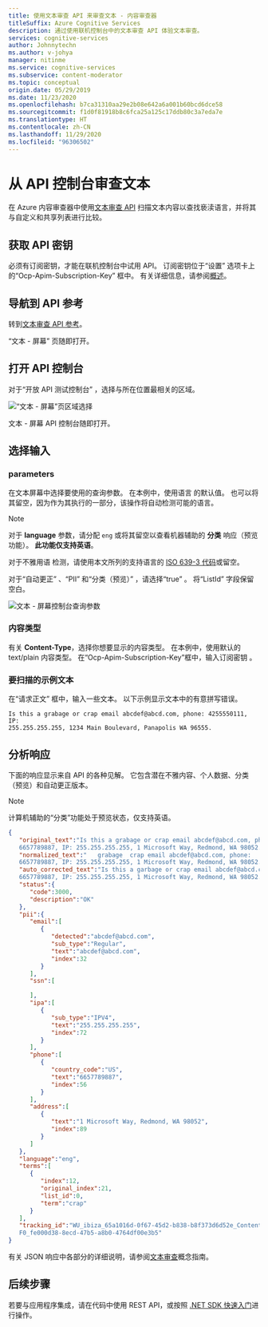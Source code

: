 ```yaml
---
title: 使用文本审查 API 来审查文本 - 内容审查器
titleSuffix: Azure Cognitive Services
description: 通过使用联机控制台中的文本审查 API 体验文本审查。
services: cognitive-services
author: Johnnytechn
ms.author: v-johya
manager: nitinme
ms.service: cognitive-services
ms.subservice: content-moderator
ms.topic: conceptual
origin.date: 05/29/2019
ms.date: 11/23/2020
ms.openlocfilehash: b7ca31310aa29e2b08e642a6a001b60bcd6dce58
ms.sourcegitcommit: f1d0f81918b8c6fca25a125c17ddb80c3a7eda7e
ms.translationtype: HT
ms.contentlocale: zh-CN
ms.lasthandoff: 11/29/2020
ms.locfileid: "96306502"
---
```

# <a name="moderate-text-from-the-api-console"></a>从 API 控制台审查文本

在 Azure 内容审查器中使用[文本审查 API](https://dev.cognitive.azure.cn/docs/services/57cf753a3f9b070c105bd2c1/operations/57cf753a3f9b070868a1f66f) 扫描文本内容以查找亵渎语言，并将其与自定义和共享列表进行比较。

## <a name="get-your-api-key"></a>获取 API 密钥

必须有订阅密钥，才能在联机控制台中试用 API。 订阅密钥位于“设置”  选项卡上的“Ocp-Apim-Subscription-Key”  框中。 有关详细信息，请参阅[概述](overview.md)。

## <a name="navigate-to-the-api-reference"></a>导航到 API 参考

转到[文本审查 API 参考](https://dev.cognitive.azure.cn/docs/services/57cf753a3f9b070c105bd2c1/operations/57cf753a3f9b070868a1f66f)。 

  “文本 - 屏幕”  页随即打开。

## <a name="open-the-api-console"></a>打开 API 控制台

对于“开放 API 测试控制台”  ，选择与所在位置最相关的区域。 

  ![“文本 - 屏幕”页区域选择](images/test-drive-region.png)

  文本 - 屏幕  API 控制台随即打开。

## <a name="select-the-inputs"></a>选择输入

### <a name="parameters"></a>parameters

在文本屏幕中选择要使用的查询参数。 在本例中，使用语言  的默认值。 也可以将其留空，因为作为其执行的一部分，该操作将自动检测可能的语言。

> [!NOTE]
> 对于 **language** 参数，请分配 `eng` 或将其留空以查看机器辅助的 **分类** 响应（预览功能）。 **此功能仅支持英语**。
>
> 对于不雅用语  检测，请使用本文所列的支持语言的 [ISO 639-3 代码](http://www-01.sil.org/iso639-3/codes.asp)或留空。

对于“自动更正”  、“PII”  和“分类（预览）”  ，请选择“true”  。 将“ListId”  字段保留空白。

  ![文本 - 屏幕控制台查询参数](images/text-api-console-inputs.PNG)

### <a name="content-type"></a>内容类型

有关 **Content-Type**，选择你想要显示的内容类型。 在本例中，使用默认的 text/plain  内容类型。 在“Ocp-Apim-Subscription-Key”框中，输入订阅密钥  。

### <a name="sample-text-to-scan"></a>要扫描的示例文本

在“请求正文”  框中，输入一些文本。 以下示例显示文本中的有意拼写错误。

```
Is this a grabage or crap email abcdef@abcd.com, phone: 4255550111, IP: 
255.255.255.255, 1234 Main Boulevard, Panapolis WA 96555.
```

## <a name="analyze-the-response"></a>分析响应

下面的响应显示来自 API 的各种见解。 它包含潜在不雅内容、个人数据、分类（预览）和自动更正版本。

> [!NOTE]
> 计算机辅助的“分类”功能处于预览状态，仅支持英语。

```json
{
   "original_text":"Is this a grabage or crap email abcdef@abcd.com, phone: 
   6657789887, IP: 255.255.255.255, 1 Microsoft Way, Redmond, WA 98052.",
   "normalized_text":"   grabage  crap email abcdef@abcd.com, phone: 
   6657789887, IP: 255.255.255.255, 1 Microsoft Way, Redmond, WA 98052.",
   "auto_corrected_text":"Is this a garbage or crap email abcdef@abcd.com, phone: 
   6657789887, IP: 255.255.255.255, 1 Microsoft Way, Redmond, WA 98052.",
   "status":{
      "code":3000,
      "description":"OK"
   },
   "pii":{
      "email":[
         {
            "detected":"abcdef@abcd.com",
            "sub_type":"Regular",
            "text":"abcdef@abcd.com",
            "index":32
         }
      ],
      "ssn":[

      ],
      "ipa":[
         {
            "sub_type":"IPV4",
            "text":"255.255.255.255",
            "index":72
         }
      ],
      "phone":[
         {
            "country_code":"US",
            "text":"6657789887",
            "index":56
         }
      ],
      "address":[
         {
            "text":"1 Microsoft Way, Redmond, WA 98052",
            "index":89
         }
      ]
   },
   "language":"eng",
   "terms":[
      {
         "index":12,
         "original_index":21,
         "list_id":0,
         "term":"crap"
      }
   ],
   "tracking_id":"WU_ibiza_65a1016d-0f67-45d2-b838-b8f373d6d52e_ContentModerator.
   F0_fe000d38-8ecd-47b5-a8b0-4764df00e3b5"
}
```

有关 JSON 响应中各部分的详细说明，请参阅[文本审查](text-moderation-api.md)概念指南。

## <a name="next-steps"></a>后续步骤

若要与应用程序集成，请在代码中使用 REST API，或按照 [.NET SDK 快速入门](./client-libraries.md?pivots=programming-language-csharp%253fpivots%253dprogramming-language-csharp)进行操作。


